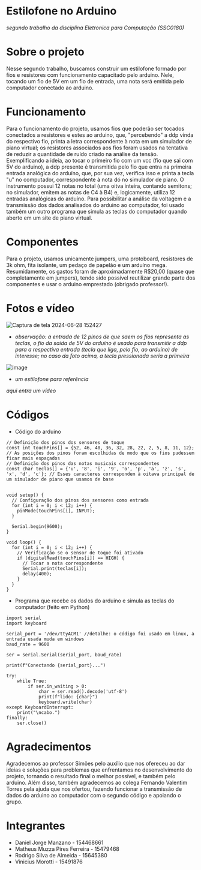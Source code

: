 # Estilofone no Arduino
*segundo trabalho da disciplina Eletronica para Computação (SSC0180)*

# Sobre o projeto
Nesse segundo trabalho, buscamos construir um estilofone formado por fios e resistores com funcionamento capacitado pelo arduino. Nele, tocando um fio de 5V em um fio de entrada, uma nota será emitida pelo computador conectado ao arduino.

# Funcionamento
Para o funcionamento do projeto, usamos fios que poderão ser tocados conectados a resistores e estes ao arduino, que, "percebendo" a ddp vinda do respectivo fio, printa a letra correspondente à nota em um simulador de piano virtual; os resistores associados aos fios foram usados na tentativa de reduzir a quantidade de ruído criado na análise da tensão. Exemplificando a ideia, ao tocar o primeiro fio com um vcc (fio que sai com 5V do arduino), a ddp presente é transmitida pelo fio que entra na primeira entrada analógica do arduíno, que, por sua vez, verifica isso e printa a tecla "u" no computador, correspondente à nota dó no simulador de piano. O instrumento possui 12 notas no total (uma oitva inteira, contando semitons; no simulador, emitem as notas de C4 à B4) e, logicamente, utiliza 12 entradas analógicas do arduíno. Para possibilitar a análise da voltagem e a transmissão dos dados analisados do arduino ao computador, foi usado também um outro programa que simula as teclas do computador quando aberto em um site de piano virtual.

# Componentes
Para o projeto, usamos unicamente jumpers, uma protoboard, resistores de 3k ohm, fita isolante, um pedaço de papelão e um arduíno mega. Resumidamente, os gastos foram de aproximadamente R$20,00 (quase que completamente em jumpers), tendo sido possível reutilizar grande parte dos componentes e usar o arduino emprestado (obrigado professor!).

# Fotos e vídeo
![Captura de tela 2024-06-28 152427](https://github.com/danieljmanzano/piano-no-arduino/assets/162331747/b48b6213-b2db-4bb4-8922-e110c85e97d9)
- *observação: a entrada de 12 pinos de que saem os fios representa as teclas, o fio da saída de 5V do arduíno é usado para transmitir a ddp para a respectiva entrada (tecla que liga, pelo fio, ao arduíno) de interesse; no caso da foto acima, a tecla pressionada seria a primeira*


![image](https://github.com/danieljmanzano/estilofone-no-arduino/assets/162331747/bda42187-e9a8-406c-a1e5-f1b863587bd2)
- *um estilofone para referência*


*aqui entra um vídeo*
# Códigos
- Código do arduino
```
// Definição dos pinos dos sensores de toque
const int touchPins[] = {52, 46, 40, 36, 32, 28, 22, 2, 5, 8, 11, 12}; // As posições dos pinos foram escolhidas de modo que os fios pudessem ficar mais espaçados
// Definição dos pinos das notas musicais correspondentes
const char teclas[] = {'u', '8', 'i', '9', 'o', 'p', 'a', 'z', 's', 'x', 'd', 'c'}; // Esses caracteres correspondem à oitava principal de um simulador de piano que usamos de base


void setup() {
  // Configuração dos pinos dos sensores como entrada
  for (int i = 0; i < 12; i++) {
    pinMode(touchPins[i], INPUT);
  }
  
  Serial.begin(9600);
}

void loop() {
  for (int i = 0; i < 12; i++) {
    // Verificação se o sensor de toque foi ativado
    if (digitalRead(touchPins[i]) == HIGH) {
      // Tocar a nota correspondente
      Serial.print(teclas[i]);
      delay(400);
    }
  }
}
```
- Programa que recebe os dados do arduino e simula as teclas do computador (feito em Python)
```
import serial
import keyboard

serial_port = '/dev/ttyACM1' //detalhe: o código foi usado em linux, a entrada usada muda em windows
baud_rate = 9600  

ser = serial.Serial(serial_port, baud_rate)

print(f"Conectando {serial_port}...")

try:
    while True:
        if ser.in_waiting > 0:
            char = ser.read().decode('utf-8')
            print(f"lido: {char}")
            keyboard.write(char)
except KeyboardInterrupt:
    print("\ncabo.")
finally:
    ser.close()
```

# Agradecimentos
Agradecemos ao professor Simões pelo auxílio que nos ofereceu ao dar ideias e soluções para problemas que enfrentamos no desenvolvimento do projeto, tornando o resultado final o melhor possível, e também pelo arduino. Além disso, também agradecemos ao colega Fernando Valentim Torres pela ajuda que nos ofertou, fazendo funcionar a transmissão de dados do arduino ao computador com o segundo código e apoiando o grupo.

# Integrantes
- Daniel Jorge Manzano - 154468661
- Matheus Muzza Pires Ferreira - 15479468
- Rodrigo Silva de Almeida - 15645380
- Vinicius Morotti - 15491876


